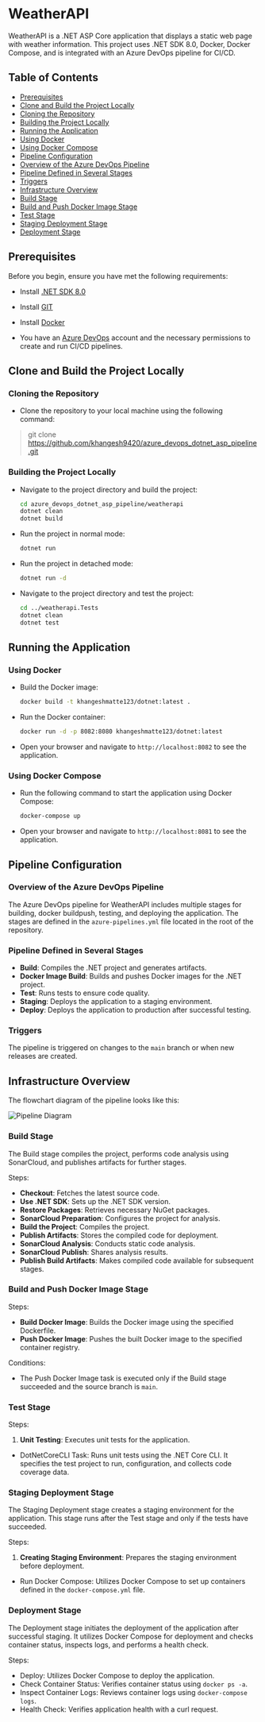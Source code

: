 # WeatherAPI

WeatherAPI is a .NET ASP Core application that displays a static
web page with weather information. This project uses .NET SDK 8.0,
Docker, Docker Compose, and is integrated with an Azure DevOps
pipeline for CI/CD.

## Table of Contents

- [Prerequisites](#prerequisites)
- [Clone and Build the Project Locally](#clone-and-build-the-project-locally)
- [Cloning the Repository](#cloning-the-repository)
- [Building the Project Locally](#building-the-project-locally)
- [Running the Application](#running-the-application)
- [Using Docker](#using-docker)
- [Using Docker Compose](#using-docker-compose)
- [Pipeline Configuration](#pipeline-configuration)
- [Overview of the Azure DevOps Pipeline](#overview-of-the-azure-devops-pipeline)
- [Pipeline Defined in Several Stages](#pipeline-defined-in-several-stages)
- [Triggers](#triggers)
- [Infrastructure Overview](#infrastructure-overview)
- [Build Stage](#build-stage)
- [Build and Push Docker Image Stage](#build-and-push-docker-image-stage)
- [Test Stage](#test-stage)
- [Staging Deployment Stage](#staging-deployment-stage)
- [Deployment Stage](#deployment-stage)

## Prerequisites

Before you begin, ensure you have met the following requirements:

- Install
  [.NET SDK 8.0](https://dotnet.microsoft.com/download/dotnet/8.0)

- Install [GIT](https://docs.github.com)
- Install [Docker](https://www.docker.com/get-started)
- You have an [Azure DevOps](https://dev.azure.com/)
  account and the necessary permissions to create and
  run CI/CD pipelines.

## Clone and Build the Project Locally

### Cloning the Repository

- Clone the repository to your local machine using the following command:

> git clone <https://github.com/khangesh9420/azure_devops_dotnet_asp_pipeline.git>

### Building the Project Locally

- Navigate to the project directory and build the project:

    ```bash
    cd azure_devops_dotnet_asp_pipeline/weatherapi
    dotnet clean
    dotnet build
    ```

- Run the project in normal mode:

    ```bash
    dotnet run
    ```

- Run the project in detached mode:

    ```bash
    dotnet run -d
    ```

- Navigate to the project directory and test the project:

    ```bash
    cd ../weatherapi.Tests
    dotnet clean
    dotnet test
    ```

## Running the Application

### Using Docker

- Build the Docker image:

    ```bash
    docker build -t khangeshmatte123/dotnet:latest .
    ```

- Run the Docker container:

    ```bash
    docker run -d -p 8082:8080 khangeshmatte123/dotnet:latest
    ```

- Open your browser and navigate to `http://localhost:8082` to see the application.

### Using Docker Compose

- Run the following command to start the application using Docker Compose:

    ```bash
    docker-compose up
    ```

- Open your browser and navigate to `http://localhost:8081` to see the application.

## Pipeline Configuration

### Overview of the Azure DevOps Pipeline

The Azure DevOps pipeline for WeatherAPI includes multiple
stages for building, docker buildpush, testing, and deploying
the application. The stages are defined in the
`azure-pipelines.yml` file located in the root of the repository.

### Pipeline Defined in Several Stages

- **Build**: Compiles the .NET project and generates artifacts.
- **Docker Image Build**: Builds and pushes Docker images for the .NET project.
- **Test**: Runs tests to ensure code quality.
- **Staging**: Deploys the application to a staging environment.
- **Deploy**: Deploys the application to production after successful testing.

### Triggers

The pipeline is triggered on changes to the `main`
branch or when new releases are created.

## Infrastructure Overview

The flowchart diagram of the pipeline looks like this:

![Pipeline Diagram](https://github.com/khangesh9420/azure_devops_dotnet_asp_pipeline/assets/72436906/100b848c-4773-4fa2-bca4-045c8c372785)

### Build Stage

The Build stage compiles the project, performs code
analysis using SonarCloud, and publishes artifacts
for further stages.

Steps:

- **Checkout**: Fetches the latest source code.
- **Use .NET SDK**: Sets up the .NET SDK version.
- **Restore Packages**: Retrieves necessary NuGet packages.
- **SonarCloud Preparation**: Configures the project for analysis.
- **Build the Project**: Compiles the project.
- **Publish Artifacts**: Stores the compiled code for deployment.
- **SonarCloud Analysis**: Conducts static code analysis.
- **SonarCloud Publish**: Shares analysis results.
- **Publish Build Artifacts**: Makes compiled code available for subsequent stages.

### Build and Push Docker Image Stage

Steps:

- **Build Docker Image**: Builds the Docker image using the specified Dockerfile.
- **Push Docker Image**: Pushes the built Docker
   image to the specified container registry.

Conditions:

- The Push Docker Image task is executed only if
  the Build stage succeeded and the source branch is `main`.

### Test Stage

Steps:

1. **Unit Testing**: Executes unit tests for the application.

- DotNetCoreCLI Task: Runs unit tests using the .NET
  Core CLI. It specifies the test project to run,
  configuration, and collects code coverage data.

### Staging Deployment Stage

The Staging Deployment stage creates a staging
environment for the application. This stage runs
after the Test stage and only if the tests have succeeded.

Steps:

1. **Creating Staging Environment**: Prepares the staging environment before deployment.

- Run Docker Compose: Utilizes Docker Compose to set up
  containers defined in the `docker-compose.yml` file.

### Deployment Stage

The Deployment stage initiates the deployment of the
application after successful staging. It utilizes Docker
Compose for deployment and checks container status,
inspects logs, and performs a health check.

Steps:

- Deploy: Utilizes Docker Compose to deploy the application.
- Check Container Status: Verifies container status using `docker ps -a`.
- Inspect Container Logs: Reviews container logs using `docker-compose logs`.
- Health Check: Verifies application health with a curl request.
